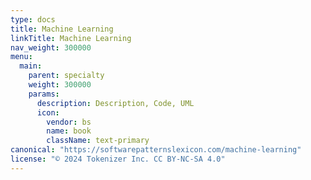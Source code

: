 ```yaml
---
type: docs
title: Machine Learning
linkTitle: Machine Learning
nav_weight: 300000
menu:
  main:
    parent: specialty
    weight: 300000
    params:
      description: Description, Code, UML
      icon:
        vendor: bs
        name: book
        className: text-primary
canonical: "https://softwarepatternslexicon.com/machine-learning"
license: "© 2024 Tokenizer Inc. CC BY-NC-SA 4.0"
---
```

